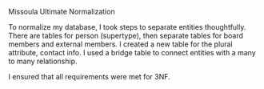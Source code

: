 Missoula Ultimate Normalization

To normalize my database, I took steps to separate entities thoughtfully.
There are tables for person (supertype), then separate tables for board members and external members.
I created a new table for the plural attribute, contact info.
I used a bridge table to connect entities with a many to many relationship.

I ensured that all requirements were met for 3NF.